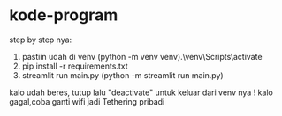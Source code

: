 # kode-program
step by step nya:
1. pastiin udah di venv (python -m venv  venv).\venv\Scripts\activate
2. pip install -r requirements.txt
3. streamlit run main.py (python -m streamlit run main.py)

kalo udah beres, tutup lalu "deactivate" untuk keluar dari venv nya
! kalo gagal,coba ganti wifi jadi Tethering pribadi 
